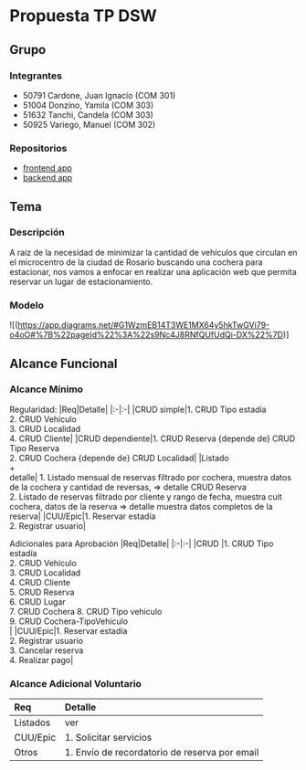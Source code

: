 # Propuesta TP DSW

## Grupo
### Integrantes
* 50791 Cardone, Juan Ignacio (COM 301)
* 51004 Donzino, Yamila (COM 303)
* 51632 Tanchi, Candela (COM 303)
* 50925 Variego, Manuel (COM 302)

### Repositorios
* [frontend app](http://hyperlinkToGihubOrGitlab)
* [backend app](http://hyperlinkToGihubOrGitlab)

## Tema
### Descripción
A raiz de la necesidad de minimizar la cantidad de vehículos que circulan en el microcentro de la ciudad de Rosario buscando una cochera para estacionar, nos vamos a enfocar en realizar una aplicación web que permita reservar un lugar de estacionamiento. 

### Modelo
![(https://app.diagrams.net/#G1WzmEB14T3WE1MX64y5hkTwGVi79-o4oO#%7B%22pageId%22%3A%22s9Nc4J8RNfQUfUdQi-DX%22%7D)]

## Alcance Funcional 

### Alcance Mínimo

Regularidad:
|Req|Detalle|
|:-|:-|
|CRUD simple|1. CRUD Tipo estadía<br>2. CRUD Vehículo<br>3. CRUD Localidad<br>4. CRUD Cliente|
|CRUD dependiente|1. CRUD Reserva {depende de} CRUD Tipo Reserva<br>2. CRUD Cochera {depende de} CRUD Localidad|
|Listado<br>+<br>detalle| 1. Listado mensual de reservas filtrado por cochera, muestra datos de la cochera y cantidad de reversas, => detalle CRUD Reserva<br> 2. Listado de reservas filtrado por cliente y rango de fecha, muestra cuit cochera, datos de la reserva => detalle muestra datos completos de la reserva|
|CUU/Epic|1. Reservar estadía<br>2. Registrar usuario|


Adicionales para Aprobación
|Req|Detalle|
|:-|:-|
|CRUD |1. CRUD Tipo estadía<br>2. CRUD Vehículo<br>3. CRUD Localidad<br>4. CRUD Cliente<br>5. CRUD Reserva<br>6. CRUD Lugar<br>7. CRUD Cochera 8. CRUD Tipo vehiculo<br>9. CRUD Cochera-TipoVehiculo<br>|
|CUU/Epic|1. Reservar estadía<br>2. Registrar usuario<br>3. Cancelar reserva<br>4. Realizar pago|


### Alcance Adicional Voluntario

|Req|Detalle|
|:-|:-|
|Listados | ver |
|CUU/Epic|1. Solicitar servicios|
|Otros|1. Envío de recordatorio de reserva por email|

